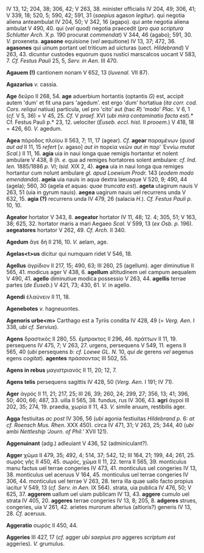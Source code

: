 IV 13, 12; 204, 38; 306, 42; V 263, 38. minister officialis IV 204, 49;
306, 41; V 339, 18; 520, 5; 590, 42; 591, 31 (*saepius* agason
*legitur*). qui negotia aliena anteambulat IV 204, 50; V 342, 16
(agapo). qui ante negotia aliena ambulat V 490, 40. qui (*vel* quod)
negotia praecedit (*pro qua scriptura Schlutter Arch.* X *p.* 190
procurat *commendat*) V 344, 46 (agabo); 591, 30. *V.* proxeneta.
**agasone** equisione (*vel* aequitione) IV 13, 37; 472, 36.
**agasones** qui uinum portant uel triticum ad uicturas (uect.
*Hildebrand*) V 263, 43. dicuntur custodes equorum quos rustici
marscalcos uocant V 583, 7. *Cf. Festus Pauli* 25, 5, *Serv. in Aen.*
III 470.

**Agauem (!)** cantionem nonam V 652, 13 (*Iuvenal.* VII 87).

**Agazarius** *v.* cassia.

**Age** δεῦρο II 268, 54. **age** aduerbium hortantis (optantis *G*)
est, accipit autem 'dum' et fit una pars 'agedum'. est ergo 'dum'
hortatiua (*ita corr. cod. Cors. reliqui* natiua) particula, uel pro
'cito' aut (hac *R*) 'modo' *Plac.* V 6, 1 (*cf.* V 5, 36) = V 45, 25.
*Cf.* V *praef.* XVI (*ubi mira contaminatio facta est*).* Cf. Festus
Pauli p.* 23, 12. uelociter (*Euseb. eccl. hist.* II *prooem.*) V 418,
18 = 426, 60. *V.* agedum.

**Agea** πάροδος πλοίου II 563, 7; 11, 17 (agear). *Cf.* **agear**
παραμένων (*quod aut ad* II 11, 15 *refert* [*v.* agaso] *aut in*
πορεία νεῶν *aut in* παρ' Ἐννίω *mutat Scal.*) II 11, 16. **agia** uia
in naui longa quae remigis hortantur et nolent ambulare V 438, 8 (*h.
e.* qua ad remiges hortatores solent ambulare: *cf. Ind. Ien.* 1885/1886
*p.* VI; *Isid.* XIX 2, 4). **agea** uia in naui longa qua remiges
hortantur cum nolunt ambulare *gl. apud Loewium Prodr.* 143 (*eodem modo
emendanda*). **ageia** uia nauis in aqua dextra laeuaque V 520, 9;
490, 44 (agela); 560, 30 (agela *et* aquas: *quae truncata est*).
**ageta** utagirum nauis V 263, 51 (uia in gyrum nauis). **aegea**
uagirum nauis uel recurrens unda V 632, 15. **agia (?)** recurrens unda
IV 479, 26 (salacia *H.*). *Cf. Festus Pauli p.* 10, 10.

**Ageator** hortator V 343, 8. **aegeator** hortator IV 11, 48; 12. 4;
305, 51; V 163, 38; 625, 32. hortator maris a mari Aegaeo *Scal.* V 599,
13 (*ex Osb. p.* 196). **aegeatores** hortator V 262, 49. *Cf. Arch.* II
340.

**Agedum** ἄγε δή II 216, 10. *V.* aelam, age.

**Agelas\<t\>us** dicitur qui numquam ridet V 546, 18.

**Agellus** ἀγρίδιον II 217, 15; 490, 63; III 260, 25 (agellum). ager
diminutiue II 565, 41. modicus ager V 438, 6. **agellum** altitudinem
uel campum aequalem V 490, 41. **agello** diminutiue modica possessio V
263, 44. **agellis** terrae partes (*de Euseb.*) V 421, 73; 430, 61.
*V.* in agello.

**Agendi** ἐλαύνειν II 11, 18.

**Agenebotes** *v.* hagneuontes.

**Agenoris urbe\<m\>** Carthago est a Tyriis condita IV 428, 49 (=
*Verg. Aen.* I 338, *ubi cf. Servius*).

**Agens** δραστικός II 280, 55. ἔμπρακτος II 296, 46. πράττων II 11, 19.
persequens IV 475, 7; V 263, 27. urgens, persequens V 549, 11. egens II
565, 40 (*ubi* persequens *b: cf. Loewe GL. N.* 10, *qui de* gerens
*vel* aegenus egens *cogitat*). **agentes** πράσσοντας III 502, 55.

**Agens in rebus** μαγιστριανός II 11, 20; 12, 7.

**Agens telis** persequens sagittis IV 428, 50 (*Verg. Aen.* I 191; IV
71).

**Ager** ἀγρός II 11, 21; 217, 25; III 26, 39; 260, 24; 299, 27; 356,
13; 41; 396, 50; 400, 66; 487, 33. uilla II 565, 38. fundus, rus IV 306,
43. **agri** ἀγροί III 202, 35; 274, 19. praedia, χωρία II 11, 43. *V.*
simile aruum, restibilis ager.

**Agga** festiuitas *ac post* IV 306, 56 (*ubi* agonia festiuitas
*Hildebrand p.* 6: *at cf. Roensch Mus. Rhen.* XXX 450). circa IV 471,
31; V 263, 25; 344, 40 (*ubi* ambi *Nettleship 'Journ. of Phil.'* XVII
121).

**Aggenuinant** (adg.) adleuiant V 436, 52 (adminiculant?).

**Agger** χῶμα II 479, 35; 492, 4; 514, 37; 542, 12; III 164, 21; 199,
44; 261, 25. σωρὸς γῆς II 450, 45. σωρός, χῶμα II 11, 22. terra II 565,
39. monticulus manu factus uel terrae congeries IV 473, 41. monticulus
uel congeries IV 13, 38. monticulus uel aceruus V 164, 45. monticulus
uel terrae congeries IV 306, 44. monticulus uel terrae V 263, 28. terra
illa quae uallo facto propius iacitur V 549, 13 (*cf. Serv. in Aen.* IX
564). strata, uia publica IV 476, 50; V 625, 37. **aggerem** uallum uel
uiam publicam IV 13, 43. **aggere** cumulo uel strata IV 405, 20.
**aggeres** terrae congeries IV 13, 8; 205, 8. **adgeres** strues,
congeries, uia V 261, 42. arietes murorum alterius (altioris?) generis
IV 13, 28. *Cf.* aceruus.

**Aggeratio** σωρός II 450, 44.

**Aggeries** III 427, 17 (*cf.* agger *ubi saepius pro* aggeres
*scriptum est* aggeries). *V.* grumulus.
